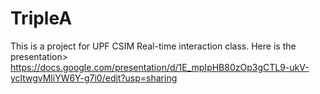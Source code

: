 # TripleA
This is a project for UPF CSIM Real-time interaction class. Here is the presentation> https://docs.google.com/presentation/d/1E_mpIpHB80zOp3gCTL9-ukV-ycltwgvMliYW6Y-g7i0/edit?usp=sharing

